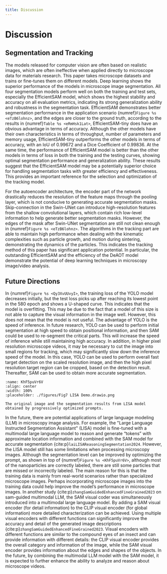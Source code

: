 ```yaml
---
title: Discussion
---
```


# Discussion

## Segmentation and Tracking

The models released for computer vision are often based on realistic images, which are often ineffective when applied directly to microscope data for materials research. This paper takes microscope datasets and trains or fine-tunes them on different models. Deep learning shows the superior performance of the models in microscope image segmentation. All four segmentation models perform well on both the training and test sets, especially the EfficientSAM model, which shows the highest stability and accuracy on all evaluation metrics, indicating its strong generalization ability and robustness in the segmentation task. EfficientSAM demonstrates better segmentation performance in the application scenario {numref}`Figure %s <eTzB6lohnz>`, and the edges are closer to the ground truth, according to the results in {numref}`Table %s <eRmHsk1Lat>`, EfficientSAM-tiny does have an obvious advantage in terms of accuracy. Although the other models have their own characteristics in terms of throughput, number of parameters and memory usage, EfficientSAM-tiny outperforms the other models in terms of accuracy, with an IoU of 0.99672 and a Dice Coefficient of 0.99836. At the same time, the performance of EfficientSAM model is better than the other models in terms of loss in both the training and the testing curves, showing optimal segmentation performance and generalization ability. These results suggest that the EfficientSAM model may be a potentially superior choice for handling segmentation tasks with greater efficiency and effectiveness. This provides an important reference for the selection and optimization of the tracking model.

For the autoencoder architecture, the encoder part of the network drastically reduces the resolution of the feature maps through the pooling layer, which is not conducive to generating accurate segmentation masks. Skip-connection in the Swin-UNet can introduce high-resolution features from the shallow convolutional layers, which contain rich low-level information to help generate better segmentation masks. However, the edges of the mask after Swin-UNet segmentation are still not clean enough in {numref}`Figure %s <eTzB6lohnz>`. The algorithms in the tracking part are able to maintain high performance when dealing with the kinematic complexities such as particle growth, and motion during sintering, demonstrating the dynamics of the particles. This indicates the tracking method of this paper has significant application potential. In particular, the outstanding EfficientSAM and the efficiency of the DeAOT model demonstrate the potential of deep learning techniques in microscopy image/video analysis.

## Future Directions

In {numref}`Figure %s <Qy3XvUUvyI>`, the training loss of the YOLO model decreases initially, but the test loss picks up after reaching its lowest point in the 580 epoch and shows a U-shaped curve. This indicates that the model is overfitting. This may be due to the fact that a model of this size is not able to capture the visual information in the image well. However, this does not mean that the model is not useful. The advantage of YOLO is the speed of inference. In future research, YOLO can be used to perform initial segmentation at high speed to obtain positional information, and then SAM could be used to re-segment the critical parts. This will increase the speed of inference while still maintaining high accuracy. In addition, in higher pixel resolution microscope videos, it may be necessary to cut the image into small regions for tracking, which may significantly slow down the inference speed of the model. In this case, YOLO can be used to perform overall fast target detection on the scaled resolution image, and then the high pixel resolution target region can be cropped, based on the detection result. Thereafter, SAM can be used to obtain more accurate segmentation.

```{figure} #app:fig7
:name: KhF5puVr6V
:align: center
:width: 100%
:placeholder: ./figures/Fig7 LISA Demo.drawio.png

The original image and the segmentation results from LISA model obtained by progressively optimized prompts.
```

In the future, there are potential applications of large language modeling (LLM) in microscopy image analysis. For example, the "Large Language Instructed Segmentation Assistant" (LISA) model is fine-tuned with a multimodal large language model to reason and generate “tokens” with approximate location information and combined with the SAM model for accurate segmentation {cite:p}`laiLISAReasoningSegmentation2024`. However, the LISA model still has some limitations when processing microscopy images. Although the segmentation level can be improved by optimizing the prompt, as shown in top of {numref}`Figure %s <KhF5puVr6V>`, although most of the nanoparticles are correctly labeled, there are still some particles that are missed or incorrectly labeled. The main reason for this is that the training data is mainly from real-world scenarios rather than specialized microscope images. Perhaps incorporating microscope images into the training data could help improve the model’s performance in microscope images. In another study {cite:p}`zhangSamGuidedEnhancedFineGrained2023` on sam-guided multimodal LLM, the SAM visual coder was simultaneously introduced into a multimodal large language model. By adding a SAM visual encoder (for detail information) to the CLIP visual encoder (for global information) more detailed characterization can be achieved. Using multiple visual encoders with different functions can significantly improve the accuracy and detail of the generated image descriptions {cite:p}`zhangSamGuidedEnhancedFineGrained2023`. Visual encoders with different functions are similar to the compound eyes of an insect and can provide information with different details: the CLIP visual encoder provides the overall category and information of the image, while the SAM visual encoder provides information about the edges and shapes of the objects. In the future, by combining the multimodal LLM model with the SAM model, it is expected to further enhance the ability to analyze and reason about microscope videos.
